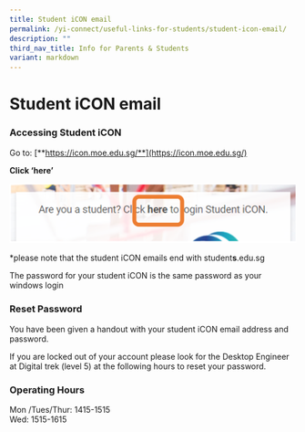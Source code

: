 ```yaml
---
title: Student iCON email
permalink: /yi-connect/useful-links-for-students/student-icon-email/
description: ""
third_nav_title: Info for Parents & Students
variant: markdown
---
```

# **Student iCON email**

### Accessing Student iCON

Go to: [**https://icon.moe.edu.sg/**](https://icon.moe.edu.sg/)

**Click ‘here’**

![](/images/student%20icon.png)

\*please note that the student iCON emails end with student**s**.edu.sg


The password for your student iCON is the same password as your windows login  

  

### Reset Password 

You have been given a handout with your student iCON email address and password. 

If you are locked out of your account please look for the Desktop Engineer at Digital trek (level 5) at the following hours to reset your password. 

  

### Operating Hours

Mon /Tues/Thur: 1415-1515     
Wed: 1515-1615